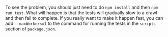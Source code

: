 To see the problem, you should just need to do `npm install` and then `npm run test`. What will happen is that the tests will gradually slow to a crawl
and then fail to complete. If you really want to make it happen fast, you can add `--maxWorkers=1` to the command for running the tests in the `scripts`
section of `package.json`.

